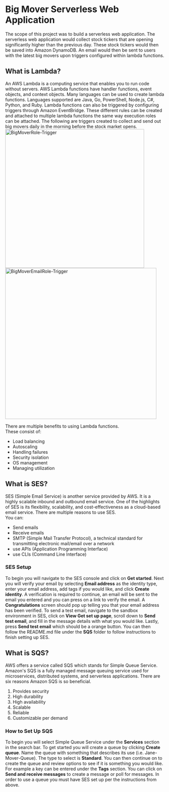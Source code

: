 <h1>Big Mover Serverless Web Application</h1>
<p>The scope of this project was to build a serverless web application. The serverless web application
would collect stock tickers that are opening significantly higher than the previous day. These stock tickers would then be saved into Amazon DynamoDB. An email would then be sent to users with the latest big movers upon triggers configured within lambda functions.</p>

<h2>What is Lambda?</h2>
<p>An AWS Lambda is a computing service that enables you to run code without servers. AWS Lambda functions have handler functions, event objects, and context objects. Many languages can be used to create lambda functions. Languages supported are Java, Go, PowerShell, Node.js, C#, Python, and Ruby. Lambda functions can also be triggered by configuring triggers through Amazon EventBridge. These different rules can be created and attached to multiple lambda functions the same way execution roles can be attached. The following are triggers created to collect and send out big movers daily in the morning before the stock market opens.<img width="440" alt="BigMoverRole-Trigger" src="https://github.com/Karla-Ju/Karla_net1500/assets/165040932/c2d7b660-ddd9-4446-8a19-2ab1b72ad223"><img width="479" alt="BigMoverEmailRole-Trigger" src="https://github.com/Karla-Ju/Karla_net1500/assets/165040932/21f34c6e-9b5e-48b2-8a21-999c999e0a57"></p>
<p>There are multiple benefits to using Lambda functions.<br>
These consist of:
<ul>
    <li>Load balancing</li>
    <li>Autoscaling</li>
    <li>Handling failures</li>
    <li>Security isolation</li>
    <li>OS management</li>
    <li>Managing utilization</li>
</ul></p>

<h2>What is SES?</h2>
<p>SES (Simple Email Service) is another service provided by AWS. It is a highly scalable inbound and outbound email service. One of the highlights of SES is its flexibility, scalability, and cost-effectiveness as a cloud-based email service. There are multiple reasons to use SES.<br>
You can:<br>
<ul>
    <li>Send emails</li>
    <li>Receive emails</li>
    <li>SMTP (Simple Mail Transfer Protocol), a technical standard for transmitting electronic mail/email over a network</li>
    <li>use APIs (Application Programming Interface)</li>
    <li>use CLIs (Command Line Interface)</li>
</ul></p>
<h3>SES Setup</h3>
<p>To begin you will navigate to the SES console and click on <strong>Get started</strong>. Next you will verify your email by selecting <strong>Email address</strong> as the identity type, enter your email address, add tags if you would like, and click <strong>Create identity</strong>. A verification is required to continue, an email will be sent to the email you entered and you can press on a link to verify the email. A <strong>Congratulations</strong> screen should pop up telling you that your email address has been verified. To send a test email, navigate to the sandbox environment in SES, click on <strong>View Get set up page</strong>, scroll down to <strong>Send test email</strong>, and fill in the message details with what you would like. Lastly, press <strong>Send test email</strong> which should be a orange button. You can then follow the README.md file under the <strong>SQS</strong> folder to follow instructions to finish setting up SES.</p>

<h2>What is SQS?</h2>
<p>AWS offers a service called SQS which stands for Simple Queue Service. Amazon's SQS is a fully managed message queuing service used for microservices, distributed systems, and serverless applications. There are six reasons Amazon SQS is so beneficial.
<ol>
    <li>Provides security</li>
    <li>High durability</li>
    <li>High availability</li>
    <li>Scalable</li>
    <li>Reliable</li>
    <li>Customizable per demand</li>
</ol></p>
<h3>How to Set Up SQS</h3>
<p>To begin you will select Simple Queue Service under the <strong>Services</strong> section in the search bar. To get started you will create a queue by clicking <strong>Create queue</strong>. Name the queue with something that describes its use (i.e. Jane-Mover-Queue). The type to select is <strong>Standard</strong>. You can then continue on to create the queue and review options to see if it is something you would like. For example a key can be entered under the <strong>Tags</strong> section. You can click on <strong>Send and receive messages</strong> to create a message or poll for messages. In order to use a queue you must have SES set up per the instructions from above.</p>